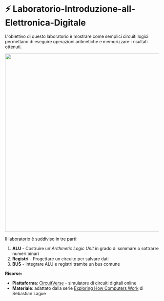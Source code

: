 # ⚡ Laboratorio-Introduzione-all-Elettronica-Digitale

L'obiettivo di questo laboratorio è mostrare come semplici circuiti logici permettano di eseguire operazioni aritmetiche e memorizzare i risultati ottenuti.
<!--
<p align="center">
<img width="1886" height="582" alt="new" src="https://github.com/user-attachments/assets/e33955af-8ca6-4a0d-bb0e-3536aa6523ba" />
</p>
-->
<p align="center">
<img width="1886" height="582" alt="immagine" src="https://github.com/user-attachments/assets/32b93575-55c8-4dbd-8644-b1c15ea0829d" />
</p>

Il laboratorio è suddiviso in tre parti:
1. **ALU** - Costruire un'*Arithmetic Logic Unit* in grado di sommare o sottrarre numeri binari
2. **Registri** - Progettare un circuito per salvare dati
3. **BUS** - Integrare ALU e registri tramite un bus comune

**Risorse:**
- **Piattaforma**: [CircuitVerse](https://circuitverse.org/) - simulatore di circuiti digitali online
- **Materiale**: adattato dalla serie [Exploring How Computers Work](https://www.youtube.com/playlist?list=PLFt_AvWsXl0dPhqVsKt1Ni_46ARyiCGSq) di Sebastian Lague
